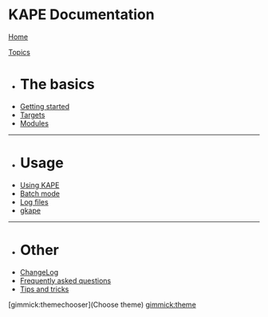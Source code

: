 # KAPE Documentation

[Home](index.md)

[Topics]()

  * # The basics
  * [Getting started](Pages\2.-Getting-started.md)
  * [Targets](Pages\2.1-Targets.md)
  * [Modules](Pages\2.2-Modules.md)
  - - - -
  * # Usage
  * [Using KAPE](Pages\3.-Using-KAPE.md)
  * [Batch mode](Pages\3.1-Batch-mode.md)
  * [Log files](Pages\4.-Log-files.md)
  * [gkape](Pages\5.-gkape.md)
  - - - -
  * # Other
  * [ChangeLog](Pages\0.-Changelog.md)
  * [Frequently asked questions](Pages\50-Frequently-asked-questions.md)
  * [Tips and tricks](Pages\60-Tips-and-tricks.md)

[gimmick:themechooser](Choose theme)
[gimmick:theme](flatly)
